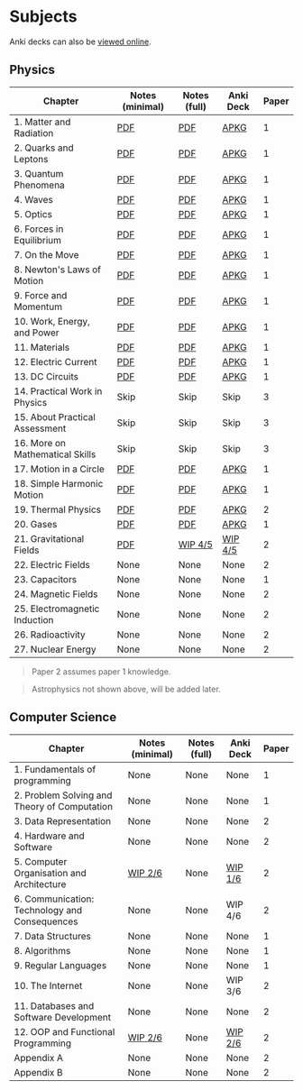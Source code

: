 # Subjects

Anki decks can also be [viewed online](https://siriusmart.github.io/anki).

## Physics

|Chapter|Notes (minimal)|Notes (full)|Anki Deck|Paper|
|---|---|---|---|---|
|1. Matter and Radiation|[PDF](./Minimal/Physics/1/1_matter-and-radiation.pdf)|[PDF](./Full/Physics/1/1_matter-and-radiation.pdf)|[APKG](./Decks/Physics/1_particles-and-radiation.apkg)|1|
|2. Quarks and Leptons|[PDF](./Minimal/Physics/2/2_quarks-and-leptons.pdf)|[PDF](./Full/Physics/2/2_quarks-and-leptons.pdf)|[APKG](./Decks/Physics/2_quarks-and-leptons.apkg)|1|
|3. Quantum Phenomena|[PDF](./Minimal/Physics/3/3_quantum-phenomena.pdf)|[PDF](./Full/Physics/3/3_quantum-phenomena.pdf)|[APKG](./Decks/Physics/3_quantum-phenomena.apkg)|1|
|4. Waves|[PDF](./Minimal/Physics/4/4_waves.pdf)|[PDF](./Full/Physics/4/4_waves.pdf)|[APKG](./Decks/Physics/4_waves.apkg)|1|
|5. Optics|[PDF](./Minimal/Physics/5/5_optics.pdf)|[PDF](./Full/Physics/5/5_optics.pdf)|[APKG](./Decks/Physics/5_optics.apkg)|1|
|6. Forces in Equilibrium|[PDF](./Minimal/Physics/6/6_forces-in-equilibrium.pdf)|[PDF](./Full/Physics/6/6_forces-in-equilibrium.pdf)|[APKG](./Decks/Physics/6_forces-in-equilibrium.apkg)|1|
|7. On the Move|[PDF](./Minimal/Physics/7/7_on-the-move.pdf)|[PDF](./Full/Physics/7/7_on-the-move.pdf)|[APKG](./Decks/Physics/7_on-the-move.apkg)|1|
|8. Newton's Laws of Motion|[PDF](./Minimal/Physics/8/8_newtons-laws-of-motion.pdf)|[PDF](./Full/Physics/8/8_newtons-laws-of-motion.pdf)|[APKG](./Decks/Physics/8_newtons-laws-of-motion.apkg)|1|
|9. Force and Momentum|[PDF](./Minimal/Physics/9/9_force-and-momentum.pdf)|[PDF](./Full/Physics/9/9_force-and-momentum.pdf)|[APKG](./Decks/Physics/9_force-and-momentum.apkg)|1|
|10. Work, Energy, and Power|[PDF](./Minimal/Physics/10/10_work-energy-and-power.pdf)|[PDF](./Full/Physics/10/10_work-energy-and-power.pdf)|[APKG](./Decks/Physics/10_work-energy-and-power.apkg)|1|
|11. Materials|[PDF](./Minimal/Physics/11/11_materials.pdf)|[PDF](./Full/Physics/11/11_materials.pdf)|[APKG](./Decks/Physics/11_materials.apkg)|1|
|12. Electric Current|[PDF](./Minimal/Physics/12/12_electric-current.pdf)|[PDF](./Full/Physics/12/12_electric-current.pdf)|[APKG](./Decks/Physics/12_electric-current.apkg)|1|
|13. DC Circuits|[PDF](./Minimal/Physics/13/13_direct-current-circuit.pdf)|[PDF](./Full/Physics/13/13_direct-current-circuits.pdf)|[APKG](./Decks/Physics/13_direct-current-circuits.apkg)|1|
|14. Practical Work in Physics|Skip|Skip|Skip|3|
|15. About Practical Assessment|Skip|Skip|Skip|3|
|16. More on Mathematical Skills|Skip|Skip|Skip|3|
|17. Motion in a Circle|[PDF](./Minimal/Physics/17/17_motion-in-a-circle.pdf)|[PDF](./Full/Physics/17/17_motion-in-a-circle.pdf)|[APKG](./Decks/Physics/17_motion-in-a-circle.apkg)|1|
|18. Simple Harmonic Motion|[PDF](./Minimal/Physics/18/18_simple-harmonic-motion.pdf)|[PDF](./Full/Physics/18/18_simple-harmonic-motion.pdf)|[APKG](./Decks/Physics/18_simple-harmonic-motion.apkg)|1|
|19. Thermal Physics|[PDF](./Minimal/Physics/19/19_thermal-physics.pdf)|[PDF](./Full/Physics/19/19_thermal-physics.pdf)|[APKG](./Decks/Physics/19_thermal-physics.apkg)|2|
|20. Gases|[PDF](./Minimal/Physics/20/20_gases.pdf)|[PDF](./Full/Physics/20/20_gases.pdf)|[APKG](./Decks/Physics/20_gases.apkg)|1|
|21. Gravitational Fields|[PDF](./Minimal/Physics/21/21_gravitational-fields.pdf)|[WIP 4/5](./Full/Physics/21/21_gravitational-fields.pdf)|[WIP 4/5](./Decks/Physics/21_gravitational-fields.apkg)|2|
|22. Electric Fields|None|None|None|2|
|23. Capacitors|None|None|None|1|
|24. Magnetic Fields|None|None|None|2|
|25. Electromagnetic Induction|None|None|None|2|
|26. Radioactivity|None|None|None|2|
|27. Nuclear Energy|None|None|None|2|

> Paper 2 assumes paper 1 knowledge.

> Astrophysics not shown above, will be added later.

## Computer Science

|Chapter|Notes (minimal)|Notes (full)|Anki Deck|Paper|
|---|---|---|---|---|
|1. Fundamentals of programming|None|None|None|1|
|2. Problem Solving and Theory of Computation|None|None|None|1|
|3. Data Representation|None|None|None|2|
|4. Hardware and Software|None|None|None|2|
|5. Computer Organisation and Architecture|[WIP 2/6](./Minimal/CS/5/sec-5_computer-organisation-and-architecture.pdf)|None|[WIP 1/6](./Decks/CS/5_computer-organisation-and-architecture.apkg)|2|
|6. Communication: Technology and Consequences|None|None|WIP 4/6|2|
|7. Data Structures|None|None|None|1|
|8. Algorithms|None|None|None|1|
|9. Regular Languages|None|None|None|1|
|10. The Internet|None|None|WIP 3/6|2|
|11. Databases and Software Development|None|None|None|2|
|12. OOP and Functional Programming|[WIP 2/6](./Minimal/CS/12/sec-12_oop-and-functional-programming.pdf)|None|[WIP 2/6](./Decks/CS/12_oop-and-functioal-programming.apkg)|2|
|Appendix A|None|None|None|2|
|Appendix B|None|None|None|2|
